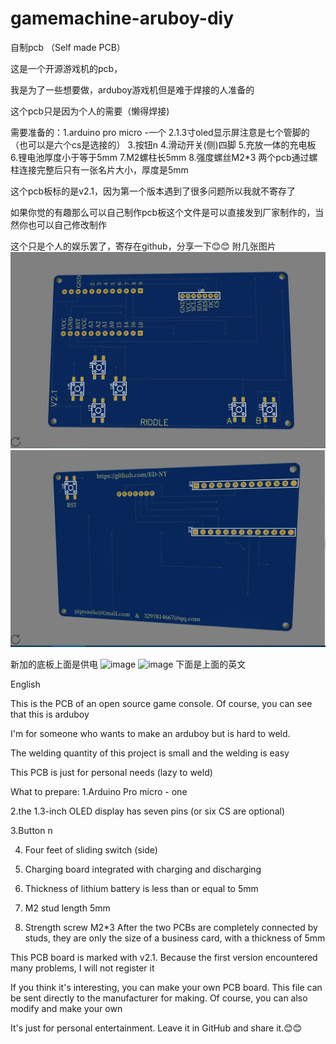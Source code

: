# gamemachine-aruboy-diy
自制pcb （Self made PCB）

这是一个开源游戏机的pcb，

我是为了一些想要做，arduboy游戏机但是难于焊接的人准备的

这个pcb只是因为个人的需要（懒得焊接)

需要准备的：1.arduino pro micro -一个
          2.1.3寸oled显示屏注意是七个管脚的（也可以是六个cs是选接的）
          3.按钮n
          4.滑动开关(侧)四脚
          5.充放一体的充电板
          6.锂电池厚度小于等于5mm
          7.M2螺柱长5mm
          8.强度螺丝M2*3
  两个pcb通过螺柱连接完整后只有一张名片大小，厚度是5mm
           
           
这个pcb板标的是v2.1，因为第一个版本遇到了很多问题所以我就不寄存了

如果你觉的有趣那么可以自己制作pcb板这个文件是可以直接发到厂家制作的，当然你也可以自己修改制作

这个只是个人的娱乐罢了，寄存在github，分享一下😊😊
附几张图片
![image](https://github.com/ED-NY/-A-game-machine-aruboy-diy/blob/master/IMG_20200115_193251.jpg)
![image](https://github.com/ED-NY/-A-game-machine-aruboy-diy/blob/master/IMG_20200115_193304.jpg)


新加的底板上面是供电
![image](https://github.com/ED-NY/Gamemachine-Aruboy-More-Mini/blob/master/IMG_20200118_213730.jpg)
![image](https://github.com/ED-NY/Gamemachine-Aruboy-More-Mini/blob/master/IMG_20200118_213755.jpg)
下面是上面的英文




English

This is the PCB of an open source game console. Of course, you can see that this is arduboy

I'm for someone who wants to make an arduboy but is hard to weld.

The welding quantity of this project is small and the welding is easy

This PCB is just for personal needs (lazy to weld)

What to prepare: 
1.Arduino Pro micro - one

2.the 1.3-inch OLED display has seven pins (or six CS are optional)

3.Button n

4. Four feet of sliding switch (side)

5. Charging board integrated with charging and discharging

6. Thickness of lithium battery is less than or equal to 5mm

7. M2 stud length 5mm

8. Strength screw M2*3
After the two PCBs are completely connected by studs, they are only the size of a business card, with a thickness of 5mm

This PCB board is marked with v2.1. Because the first version encountered many problems, I will not register it

If you think it's interesting, you can make your own PCB board. This file can be sent directly to the manufacturer for making. Of course, you can also modify and make your own

It's just for personal entertainment. Leave it in GitHub and share it.😊😊

